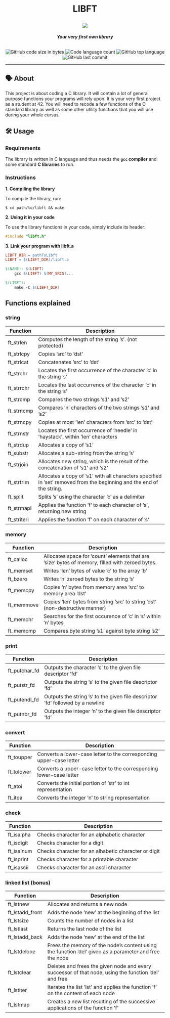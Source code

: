 <h1 align="center">
	<p>
	LIBFT
	</p>
	<img src="https://github.com/ayogun/42-project-badges/blob/main/badges/libftm.png">
</h1>

<p align="center">
	<b><i>Your very first own library</i></b><br><br>
</p>

<p align="center">
	<img alt="GitHub code size in bytes" src="https://img.shields.io/github/languages/code-size/aaron-22766/42_libft?color=lightblue" />
	<img alt="Code language count" src="https://img.shields.io/github/languages/count/aaron-22766/42_libft?color=yellow" />
	<img alt="GitHub top language" src="https://img.shields.io/github/languages/top/aaron-22766/42_libft?color=blue" />
	<img alt="GitHub last commit" src="https://img.shields.io/github/last-commit/aaron-22766/42_libft?color=green" />
</p>

---

## 🗣 About

This project is about coding a C library. It will contain a lot of general purpose functions your programs will rely upon. It is your very first project as a student at 42. You will need to recode a few functions of the C standard library as well as some other utility functions that you will use during your whole cursus.

## 🛠 Usage

### Requirements

The library is written in C language and thus needs the **`gcc` compiler** and some standard **C libraries** to run.

### Instructions

**1. Compiling the library**

To compile the library, run:

```shell
$ cd path/to/libft && make
```

**2. Using it in your code**

To use the library functions in your code, simply include its header:

```C
#include "libft.h"
```

**3. Link your program with libft.a**

```Makefile
LIBFT_DIR = pathToLibft
LIBFT = $(LIBFT_DIR)/libft.a

$(NAME): $(LIBFT)
	gcc $(LIBFT) $(MY_SRCS)...

$(LIBFT):
	make -C $(LIBFT_DIR)
```

## Functions explained

### string
| Function           | Description                                                                                                           |
|--------------------|-----------------------------------------------------------------------------------------------------------------------|
| ft_strlen          | Computes the length of the string ’s’. (not protected)                                                                |
| ft_strlcpy         | Copies ’src’ to ’dst’                                                                                                 |
| ft_strlcat         | Concatenates ’src’ to ’dst’                                                                                           |
| ft_strchr          | Locates the first occurrence of the character ’c’ in the string ’s’                                                   |
| ft_strrchr         | Locates the last occurrence of the character ’c’ in the string ’s’                                                    |
| ft_strcmp          | Compares the two strings ’s1’ and ’s2’                                                                                |
| ft_strncmp         | Compares ’n’ characters of the two strings ’s1’ and ’s2’                                                              |
| ft_strncpy         | Copies at most ’len’ characters from ’src’ to ’dst’                                                                   |
| ft_strnstr         | Locates the first occurrence of ’needle’ in ’haystack’, within ’len’ characters                                       |
| ft_strdup          | Allocates a copy of ’s1’                                                                                              |
| ft_substr          | Allocates a sub-string from the string ’s’                                                                            |
| ft_strjoin         | Allocates new string, which is the result of the concatenation of ’s1’ and ’s2’                                       |
| ft_strtrim         | Allocates a copy of ’s1’ with all characters specified in ’set’ removed from the beginning and the end of the string. |
| ft_split           | Splits ’s’ using the character ’c’ as a delimiter                                                                     |
| ft_strmapi         | Applies the function ’f’ to each character of ’s’, returning new string                                               |
| ft_striteri        | Applies the function ’f’ on each character of ’s’                                                                     |

### memory
| Function          | Description                                                                                     |
|-------------------|-------------------------------------------------------------------------------------------------|
| ft_calloc         | Allocates space for ’count’ elements that are ’size’ bytes of memory, filled with zeroed bytes. |
| ft_memset         | Writes ’len’ bytes of value ’c’ to the array ’b’                                                |
| ft_bzero          | Writes ’n’ zeroed bytes to the string ’s’                                                       |
| ft_memcpy         | Copies ’n’ bytes from memory area ’src’ to memory area ’dst’                                    |
| ft_memmove        | Copies ’len’ bytes from string ’src’ to string ’dst’ (non-destructive manner)                   |
| ft_memchr         | Searches for the first occurence of ’c’ in ’s’ within ’n’ bytes                                 |
| ft_memcmp         | Compares byte string ’s1’ against byte string ’s2’                                              |

### print
| Function        | Description                                                                    |
|-----------------|--------------------------------------------------------------------------------|
| ft_putchar_fd   | Outputs the character ’c’ to the given file descriptor ’fd’                    |
| ft_putstr_fd    | Outputs the string ’s’ to the given file descriptor ’fd’                       |
| ft_putendl_fd   | Outputs the string ’s’ to the given file descriptor ’fd’ followed by a newline |
| ft_putnbr_fd    | Outputs the integer ’n’ to the given file descriptor ’fd’                      |

### convert
| Function               | Description                                                             |
|------------------------|-------------------------------------------------------------------------|
| ft_toupper             | Converts a lower-case letter to the corresponding upper-case letter     |
| ft_tolower             | Converts a upper-case letter to the corresponding lower-case letter     |
| ft_atoi                | Converts the initial portion of ’str’ to int representation             |
| ft_itoa                | Converts the integer ’n’ to string representation                       |

### check
| Function           | Description                                          |
|--------------------|------------------------------------------------------|
| ft_isalpha         | Checks character for an alphabetic character         |
| ft_isdigit         | Checks character for a digit                         |
| ft_isalnum         | Checks character for an alhabetic character or digit |
| ft_isprint         | Checks character for a printable character           |
| ft_isascii         | Checks character for an ascii character              |

### linked list (bonus)
| Function        | Description                                                                                            |
|-----------------|--------------------------------------------------------------------------------------------------------|
| ft_lstnew       | Allocates and returns a new node                                                                       |
| ft_lstadd_front | Adds the node ’new’ at the beginning of the list                                                       |
| ft_lstsize      | Counts the number of nodes in a list                                                                   |
| ft_lstlast      | Returns the last node of the list                                                                      |
| ft_lstadd_back  | Adds the node ’new’ at the end of the list                                                             |
| ft_lstdelone    | Frees the memory of the node’s content using the function ’del’ given as a parameter and free the node |
| ft_lstclear     | Deletes and frees the given node and every successor of that node, using the function ’del’ and free   |
| ft_lstiter      | Iterates the list ’lst’ and applies the function ’f’ on the content of each node                       |
| ft_lstmap       | Creates a new list resulting of the successive applications of the function ’f’                        |
